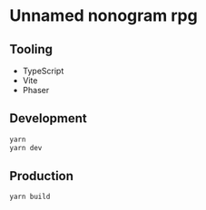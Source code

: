 # Unnamed nonogram rpg

## Tooling
- TypeScript 
- Vite 
- Phaser

## Development
```bash
yarn
yarn dev
```

## Production
```
yarn build
```